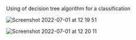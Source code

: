  Using of decision tree algorithm for a classification

![Screenshot 2022-07-01 at 12 19 51](https://user-images.githubusercontent.com/76178825/176865936-7ba21267-c7ac-4d2a-b3ec-ccf3ffc1d8e1.png)


![Screenshot 2022-07-01 at 12 20 11](https://user-images.githubusercontent.com/76178825/176866248-3853b767-3d35-4fb4-b22f-2b92d227cece.png)

